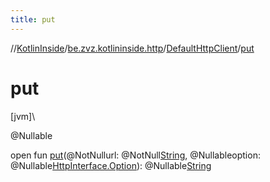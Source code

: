 ```yaml
---
title: put
---
```

//[KotlinInside](../../../index.html)/[be.zvz.kotlininside.http](../index.html)/[DefaultHttpClient](index.html)/[put](put.html)



# put



[jvm]\




@Nullable



open fun [put](put.html)(@NotNullurl: @NotNull[String](https://docs.oracle.com/javase/7/docs/api/java/lang/String.html), @Nullableoption: @Nullable[HttpInterface.Option](../-http-interface/-option/index.html)): @Nullable[String](https://docs.oracle.com/javase/7/docs/api/java/lang/String.html)




